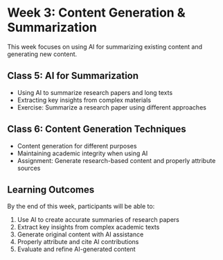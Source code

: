 # Week 3: Content Generation & Summarization

This week focuses on using AI for summarizing existing content and generating new content.

## Class 5: AI for Summarization

- Using AI to summarize research papers and long texts
- Extracting key insights from complex materials
- Exercise: Summarize a research paper using different approaches

## Class 6: Content Generation Techniques

- Content generation for different purposes
- Maintaining academic integrity when using AI
- Assignment: Generate research-based content and properly attribute sources

## Learning Outcomes

By the end of this week, participants will be able to:

1. Use AI to create accurate summaries of research papers
2. Extract key insights from complex academic texts
3. Generate original content with AI assistance
4. Properly attribute and cite AI contributions
5. Evaluate and refine AI-generated content